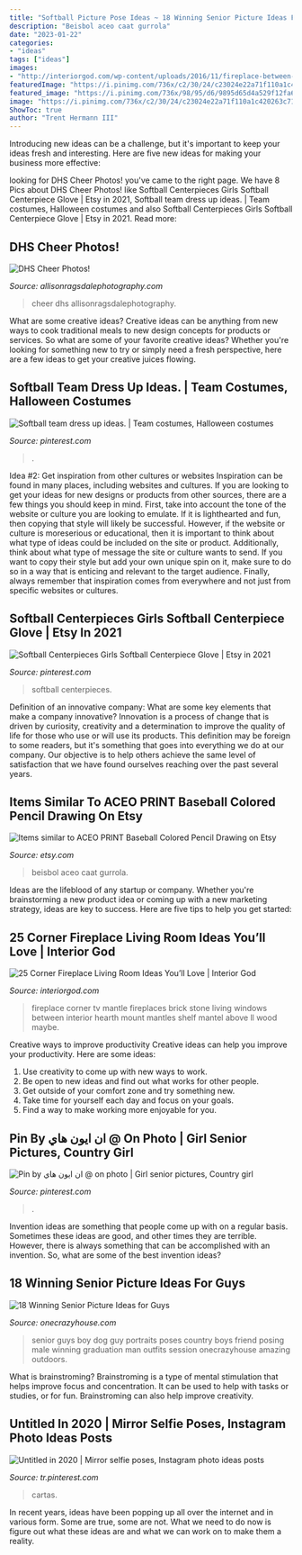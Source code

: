 ```yaml
---
title: "Softball Picture Pose Ideas ~ 18 Winning Senior Picture Ideas For Guys"
description: "Beisbol aceo caat gurrola"
date: "2023-01-22"
categories:
- "ideas"
tags: ["ideas"]
images:
- "http://interiorgod.com/wp-content/uploads/2016/11/fireplace-between-two-windows.jpg"
featuredImage: "https://i.pinimg.com/736x/c2/30/24/c23024e22a71f110a1c420263c710316.jpg"
featured_image: "https://i.pinimg.com/736x/98/95/d6/9895d65d4a529f12fa6c0679b868b03e.jpg"
image: "https://i.pinimg.com/736x/c2/30/24/c23024e22a71f110a1c420263c710316.jpg"
ShowToc: true
author: "Trent Hermann III"
---
```



Introducing new ideas can be a challenge, but it's important to keep your ideas fresh and interesting. Here are five new ideas for making your business more effective:

	

		
looking for DHS Cheer Photos! you've came to the right page. We have 8 Pics about DHS Cheer Photos! like Softball Centerpieces Girls Softball Centerpiece Glove | Etsy in 2021, Softball team dress up ideas. | Team costumes, Halloween costumes and also Softball Centerpieces Girls Softball Centerpiece Glove | Etsy in 2021. Read more:
		
    
## DHS Cheer Photos!

<img loading=lazy src="http://allisonragsdalephotography.com/wp-content/uploads/2015/03/DSC3678.jpg" onerror="this.onerror=null;this.src='https://tse3.mm.bing.net/th?id=OIP.XHkE9-FHK2bRcH67FL4qtQHaFS&amp;pid=15.1';" alt="DHS Cheer Photos!">

_Source: allisonragsdalephotography.com_

>cheer dhs allisonragsdalephotography. 

	

What are some creative ideas?
Creative ideas can be anything from new ways to cook traditional meals to new design concepts for products or services. So what are some of your favorite creative ideas? Whether you're looking for something new to try or simply need a fresh perspective, here are a few ideas to get your creative juices flowing.

    
## Softball Team Dress Up Ideas. | Team Costumes, Halloween Costumes

<img loading=lazy src="https://i.pinimg.com/736x/32/bf/5e/32bf5ea963accde05412ede9a248188f.jpg" onerror="this.onerror=null;this.src='https://tse1.mm.bing.net/th?id=OIP.aoaPasxdW7gRnXUnFsYcHAHaJ3&amp;pid=15.1';" alt="Softball team dress up ideas. | Team costumes, Halloween costumes">

_Source: pinterest.com_

>. 

	

Idea #2: Get inspiration from other cultures or websites
Inspiration can be found in many places, including websites and cultures. If you are looking to get your ideas for new designs or products from other sources, there are a few things you should keep in mind. First, take into account the tone of the website or culture you are looking to emulate. If it is lighthearted and fun, then copying that style will likely be successful. However, if the website or culture is moreserious or educational, then it is important to think about what type of ideas could be included on the site or product. Additionally, think about what type of message the site or culture wants to send. If you want to copy their style but add your own unique spin on it, make sure to do so in a way that is enticing and relevant to the target audience. Finally, always remember that inspiration comes from everywhere and not just from specific websites or cultures.

    
## Softball Centerpieces Girls Softball Centerpiece Glove | Etsy In 2021

<img loading=lazy src="https://i.pinimg.com/736x/98/95/d6/9895d65d4a529f12fa6c0679b868b03e.jpg" onerror="this.onerror=null;this.src='https://tse3.mm.bing.net/th?id=OIP.rgisUqsen_OKlcZumJI1HAHaNN&amp;pid=15.1';" alt="Softball Centerpieces Girls Softball Centerpiece Glove | Etsy in 2021">

_Source: pinterest.com_

>softball centerpieces. 

	

Definition of an innovative company: What are some key elements that make a company innovative?
Innovation is a process of change that is driven by curiosity, creativity and a determination to improve the quality of life for those who use or will use its products. This definition may be foreign to some readers, but it's something that goes into everything we do at our company. Our objective is to help others achieve the same level of satisfaction that we have found ourselves reaching over the past several years.

    
## Items Similar To ACEO PRINT Baseball Colored Pencil Drawing On Etsy

<img loading=lazy src="https://img0.etsystatic.com/000/0/5192332/il_570xN.14713920.jpg" onerror="this.onerror=null;this.src='https://tse1.mm.bing.net/th?id=OIP.mHYVEUCgDK1ozf5AXXX5kQHaKX&amp;pid=15.1';" alt="Items similar to ACEO PRINT Baseball Colored Pencil Drawing on Etsy">

_Source: etsy.com_

>beisbol aceo caat gurrola. 

	

Ideas are the lifeblood of any startup or company. Whether you're brainstorming a new product idea or coming up with a new marketing strategy, ideas are key to success. Here are five tips to help you get started: 

    
## 25 Corner Fireplace Living Room Ideas You’ll Love | Interior God

<img loading=lazy src="http://interiorgod.com/wp-content/uploads/2016/11/fireplace-between-two-windows.jpg" onerror="this.onerror=null;this.src='https://tse4.mm.bing.net/th?id=OIP.oDj7xlRK9G0A2CPmryPShQHaLH&amp;pid=15.1';" alt="25 Corner Fireplace Living Room Ideas You’ll Love | Interior God">

_Source: interiorgod.com_

>fireplace corner tv mantle fireplaces brick stone living windows between interior hearth mount mantles shelf mantel above ll wood maybe. 

	

Creative ways to improve productivity
Creative ideas can help you improve your productivity. Here are some ideas: 
1. Use creativity to come up with new ways to work.
2. Be open to new ideas and find out what works for other people. 
3. Get outside of your comfort zone and try something new. 
4. Take time for yourself each day and focus on your goals. 
5. Find a way to make working more enjoyable for you.

    
## Pin By ان ايون هاي @ On Photo | Girl Senior Pictures, Country Girl

<img loading=lazy src="https://i.pinimg.com/736x/0a/43/23/0a4323baa6e721caa031bcca6d826023--fashion-poses-barns.jpg" onerror="this.onerror=null;this.src='https://tse4.mm.bing.net/th?id=OIP.yDtjMrpMbuv66ZUH0friXwHaLH&amp;pid=15.1';" alt="Pin by ان ايون هاي @ on photo | Girl senior pictures, Country girl">

_Source: pinterest.com_

>. 

	

Invention ideas are something that people come up with on a regular basis. Sometimes these ideas are good, and other times they are terrible. However, there is always something that can be accomplished with an invention. So, what are some of the best invention ideas?

    
## 18 Winning Senior Picture Ideas For Guys

<img loading=lazy src="https://cdn.onecrazyhouse.com/wp-content/uploads/2016/08/guy-with-his-dog.jpg" onerror="this.onerror=null;this.src='https://tse4.mm.bing.net/th?id=OIP.JiOrXJQ4mHNNXhEjqbfRywHaKW&amp;pid=15.1';" alt="18 Winning Senior Picture Ideas for Guys">

_Source: onecrazyhouse.com_

>senior guys boy dog guy portraits poses country boys friend posing male winning graduation man outfits session onecrazyhouse amazing outdoors. 

	

What is brainstroming?
Brainstroming is a type of mental stimulation that helps improve focus and concentration. It can be used to help with tasks or studies, or for fun. Brainstroming can also help improve creativity.

    
## Untitled In 2020 | Mirror Selfie Poses, Instagram Photo Ideas Posts

<img loading=lazy src="https://i.pinimg.com/736x/c2/30/24/c23024e22a71f110a1c420263c710316.jpg" onerror="this.onerror=null;this.src='https://tse4.mm.bing.net/th?id=OIP.X0P3l5H5SiaEPuMEVZz2UgHaNK&amp;pid=15.1';" alt="Untitled in 2020 | Mirror selfie poses, Instagram photo ideas posts">

_Source: tr.pinterest.com_

>cartas. 

	

In recent years, ideas have been popping up all over the internet and in various form. Some are true, some are not. What we need to do now is figure out what these ideas are and what we can work on to make them a reality.

